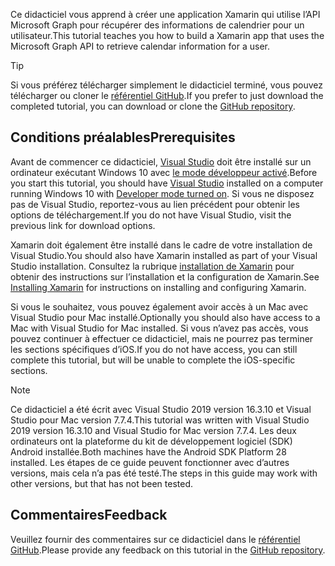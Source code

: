 <!-- markdownlint-disable MD002 MD041 -->

<span data-ttu-id="4ca2f-101">Ce didacticiel vous apprend à créer une application Xamarin qui utilise l’API Microsoft Graph pour récupérer des informations de calendrier pour un utilisateur.</span><span class="sxs-lookup"><span data-stu-id="4ca2f-101">This tutorial teaches you how to build a Xamarin app that uses the Microsoft Graph API to retrieve calendar information for a user.</span></span>

> [!TIP]
> <span data-ttu-id="4ca2f-102">Si vous préférez télécharger simplement le didacticiel terminé, vous pouvez télécharger ou cloner le [référentiel GitHub](https://github.com/microsoftgraph/msgraph-training-xamarin).</span><span class="sxs-lookup"><span data-stu-id="4ca2f-102">If you prefer to just download the completed tutorial, you can download or clone the [GitHub repository](https://github.com/microsoftgraph/msgraph-training-xamarin).</span></span>

## <a name="prerequisites"></a><span data-ttu-id="4ca2f-103">Conditions préalables</span><span class="sxs-lookup"><span data-stu-id="4ca2f-103">Prerequisites</span></span>

<span data-ttu-id="4ca2f-104">Avant de commencer ce didacticiel, [Visual Studio](https://visualstudio.microsoft.com/vs/) doit être installé sur un ordinateur exécutant Windows 10 avec [le mode développeur activé](https://docs.microsoft.com/windows/uwp/get-started/enable-your-device-for-development).</span><span class="sxs-lookup"><span data-stu-id="4ca2f-104">Before you start this tutorial, you should have [Visual Studio](https://visualstudio.microsoft.com/vs/) installed on a computer running Windows 10 with [Developer mode turned on](https://docs.microsoft.com/windows/uwp/get-started/enable-your-device-for-development).</span></span> <span data-ttu-id="4ca2f-105">Si vous ne disposez pas de Visual Studio, reportez-vous au lien précédent pour obtenir les options de téléchargement.</span><span class="sxs-lookup"><span data-stu-id="4ca2f-105">If you do not have Visual Studio, visit the previous link for download options.</span></span>

<span data-ttu-id="4ca2f-106">Xamarin doit également être installé dans le cadre de votre installation de Visual Studio.</span><span class="sxs-lookup"><span data-stu-id="4ca2f-106">You should also have Xamarin installed as part of your Visual Studio installation.</span></span> <span data-ttu-id="4ca2f-107">Consultez la rubrique [installation de Xamarin](/xamarin/cross-platform/get-started/installation) pour obtenir des instructions sur l’installation et la configuration de Xamarin.</span><span class="sxs-lookup"><span data-stu-id="4ca2f-107">See [Installing Xamarin](/xamarin/cross-platform/get-started/installation) for instructions on installing and configuring Xamarin.</span></span>

<span data-ttu-id="4ca2f-108">Si vous le souhaitez, vous pouvez également avoir accès à un Mac avec Visual Studio pour Mac installé.</span><span class="sxs-lookup"><span data-stu-id="4ca2f-108">Optionally you should also have access to a Mac with Visual Studio for Mac installed.</span></span> <span data-ttu-id="4ca2f-109">Si vous n’avez pas accès, vous pouvez continuer à effectuer ce didacticiel, mais ne pourrez pas terminer les sections spécifiques d’iOS.</span><span class="sxs-lookup"><span data-stu-id="4ca2f-109">If you do not have access, you can still complete this tutorial, but will be unable to complete the iOS-specific sections.</span></span>

> [!NOTE]
> <span data-ttu-id="4ca2f-110">Ce didacticiel a été écrit avec Visual Studio 2019 version 16.3.10 et Visual Studio pour Mac version 7.7.4.</span><span class="sxs-lookup"><span data-stu-id="4ca2f-110">This tutorial was written with Visual Studio 2019 version 16.3.10 and Visual Studio for Mac version 7.7.4.</span></span> <span data-ttu-id="4ca2f-111">Les deux ordinateurs ont la plateforme du kit de développement logiciel (SDK) Android installée.</span><span class="sxs-lookup"><span data-stu-id="4ca2f-111">Both machines have the Android SDK Platform 28 installed.</span></span> <span data-ttu-id="4ca2f-112">Les étapes de ce guide peuvent fonctionner avec d’autres versions, mais cela n’a pas été testé.</span><span class="sxs-lookup"><span data-stu-id="4ca2f-112">The steps in this guide may work with other versions, but that has not been tested.</span></span>

## <a name="feedback"></a><span data-ttu-id="4ca2f-113">Commentaires</span><span class="sxs-lookup"><span data-stu-id="4ca2f-113">Feedback</span></span>

<span data-ttu-id="4ca2f-114">Veuillez fournir des commentaires sur ce didacticiel dans le [référentiel GitHub](https://github.com/microsoftgraph/msgraph-training-xamarin).</span><span class="sxs-lookup"><span data-stu-id="4ca2f-114">Please provide any feedback on this tutorial in the [GitHub repository](https://github.com/microsoftgraph/msgraph-training-xamarin).</span></span>
